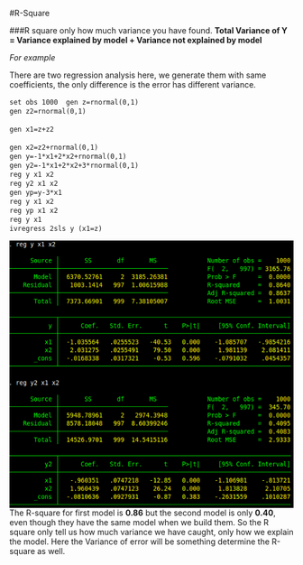 #R-Square 

###R square only how much variance you have found. 
**Total Variance of Y = Variance explained by model + Variance not explained by model**

*For example*

There are two regression analysis here, we generate them with same coefficients, the only difference is the error has different variance. 




```
set obs 1000  gen z=rnormal(0,1)
gen z2=rnormal(0,1)

gen x1=z+z2

gen x2=z2+rnormal(0,1)
gen y=-1*x1+2*x2+rnormal(0,1)
gen y2=-1*x1+2*x2+3*rnormal(0,1)
reg y x1 x2
reg y2 x1 x2
gen yp=y-3*x1
reg y x1 x2
reg yp x1 x2
reg y x1
ivregress 2sls y (x1=z)
```
<img src="regression.jpg" align="left"  >

The R-square for first model is **0.86** but the second model is only **0.40**, even though they have the same model when we build them. So the R square only tell us how much variance we have caught, only how we explain the model. Here the Variance of error will be something determine the R-square as well.
